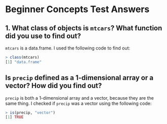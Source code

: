 # Beginner Concepts Test Answers

## 1. What **class** of objects is ````mtcars````? What function did you use to find out?

````mtcars```` is a data.frame. I used the following code to find out:

````R
> class(mtcars)
[1] "data.frame"
````

## Is ````precip```` defined as a 1-dimensional array or a vector? How did you find out?

````precip```` is both a 1-dimensional array and a vector, because they are the same thing. I checked if ```precip``` was a vector using the following code:

````R
> is(precip, "vector")
[1] TRUE
